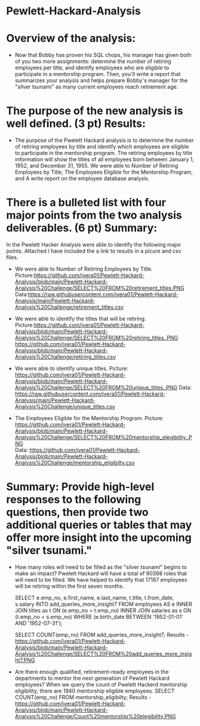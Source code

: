 # Pewlett-Hackard-Analysis

# Overview of the analysis:
   * Now that Bobby has proven his SQL chops, his manager has given both of you two more assignments: determine the number of retiring employees per title, and identify employees who are eligible to participate in a mentorship program. Then, you'll write a report that summarizes your analysis and helps prepare Bobby's manager for the "silver tsunami" as many current employees reach retirement age.
# The purpose of the new analysis is well defined. (3 pt) Results:
   * The purpose of the Pwelett Hackard analysis is to determine the number of retiring employees by title and identify which employees are eligible to participate in the mentorship program. The retiring employees by title information will show the titles of all employees born between January 1, 1952, and December 31, 1955. We were able to Number of Retiring Employees by Title, The Employees Eligible for the Mentorship Program, and A write report on the employee database analysis.

# There is a bulleted list with four major points from the two analysis deliverables. (6 pt) Summary:
   In the Pwelett Hacker Analysis were able to identify the following major points. Attached I have included the a link to resutls in a picure and csv files. 

   *  We were able to Number of Retiring Employees by Title. 
      Picture:https://github.com/jvera01/Pewlett-Hackard-Analysis/blob/main/Pewlett-Hackard-Analysis%20Challenge/SELECT%20FROM%20retirement_titles.PNG
      Data:https://raw.githubusercontent.com/jvera01/Pewlett-Hackard-Analysis/main/Pewlett-Hackard-Analysis%20Challenge/retirement_titles.csv  
   
   *  We were able to identify the titles that will be retiring.
      Picture:https://github.com/jvera01/Pewlett-Hackard-Analysis/blob/main/Pewlett-Hackard-Analysis%20Challenge/SELECT%20FROM%20retiring_titles..PNG
      https://github.com/jvera01/Pewlett-Hackard-Analysis/blob/main/Pewlett-Hackard-Analysis%20Challenge/retiring_titles.csv
  
  *  We were able to identify unique titles.
       Picture: https://github.com/jvera01/Pewlett-Hackard-Analysis/blob/main/Pewlett-Hackard-Analysis%20Challenge/SELECT%20FROM%20unique_titles..PNG
       Data: https://raw.githubusercontent.com/jvera01/Pewlett-Hackard-Analysis/main/Pewlett-Hackard-Analysis%20Challenge/unique_titles.csv
  
  *  The Employees Eligible for the Mentorship Program.
       Picture: https://github.com/jvera01/Pewlett-Hackard-Analysis/blob/main/Pewlett-Hackard-Analysis%20Challenge/SELECT%20FROM%20mentorship_elegibility..PNG   
       Data: https://github.com/jvera01/Pewlett-Hackard-Analysis/blob/main/Pewlett-Hackard-Analysis%20Challenge/mentorship_eligibilty.csv
      

# Summary: Provide high-level responses to the following questions, then provide two additional queries or tables that may offer more insight into the upcoming "silver tsunami."

- How many roles will need to be filled as the "silver tsunami" begins to make an impact?
    Pwelett Hackard will have a total of 90398 roles that will need to be filled. We have helped to identify that 17187 employees will be retiring within the first seven months. 
     
     SELECT e.emp_no,
                e.first_name,
                e.last_name,
                t.title,
                t.from_date,
                s.salary
            INTO add_queries_more_insight7 
            FROM employees AS e
                INNER JOIN titles as t
                ON (e.emp_no = t.emp_no)
                INNER JOIN salaries as s
                ON (t.emp_no = s.emp_no)
            WHERE (e.birth_date BETWEEN '1952-01-01' AND '1952-07-31');
           
     SELECT COUNT(emp_no)
            FROM add_queries_more_insight7;
            Results - https://github.com/jvera01/Pewlett-Hackard-Analysis/blob/main/Pewlett-Hackard-Analysis%20Challenge/SELECT%20FROM%20add_queries_more_insight7.PNG
            
- Are there enough qualified, retirement-ready employees in the departments to mentor the next generation of Pewlett Hackard employees?
  When we query the count of Pwelett Hackerd mentorship eligibility, there are 1940 mentorship eligible employees. 
        SELECT COUNT(emp_no)
            FROM mentorship_eligibilty;
            Results - https://github.com/jvera01/Pewlett-Hackard-Analysis/blob/main/Pewlett-Hackard-Analysis%20Challenge/Count%20mentorship%20elegibility.PNG   

